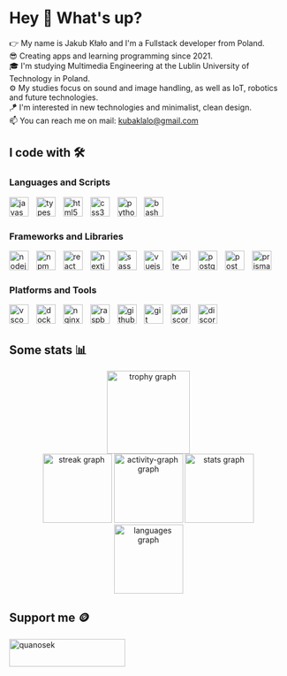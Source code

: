 <h1>Hey 👋 What's up?</h1>

<p>👉 My name is Jakub Kłało and I'm a Fullstack developer from Poland.<br>😎 Creating apps and learning programming since 2021.<br>🎓 I'm studying Multimedia Engineering at the Lublin University of Technology in Poland.<br>⚙️ My studies focus on sound and image handling, as well as IoT, robotics and future technologies.<br>🪁 I'm interested in new technologies and minimalist, clean design.<br>📫 You can reach me on mail: <a href="mailto:kubaklalo@gmail.com">kubaklalo@gmail.com</a></p>

<h2>I code with 🛠️</h2>

<h3>Languages and Scripts</h3>

<div>
  <img src="https://cdn.jsdelivr.net/gh/devicons/devicon/icons/javascript/javascript-original.svg" height="35" alt="javascript logo" />
  <img width="6" />
  <img src="https://cdn.jsdelivr.net/gh/devicons/devicon/icons/typescript/typescript-original.svg" height="35" alt="typescript logo" />
  <img width="6" />
  <img src="https://cdn.jsdelivr.net/gh/devicons/devicon/icons/html5/html5-original.svg" height="35" alt="html5 logo" />
  <img width="6" />
  <img src="https://cdn.jsdelivr.net/gh/devicons/devicon/icons/css3/css3-original.svg" height="35" alt="css3 logo" />
  <img width="6" />
  <img src="https://cdn.jsdelivr.net/gh/devicons/devicon/icons/python/python-original.svg" height="35" alt="python logo" />
  <img width="6" />
  <img src="https://skillicons.dev/icons?i=bash" height="35" alt="bash logo" />
</div>

<h3>Frameworks and Libraries</h3>

<div>
  <img src="https://cdn.simpleicons.org/nodedotjs/339933" height="35" alt="nodejs logo" />
  <img width="6" />
  <img src="https://cdn.jsdelivr.net/gh/devicons/devicon/icons/npm/npm-original-wordmark.svg" height="35" alt="npm logo" />
  <img width="6" />
  <img src="https://cdn.simpleicons.org/react/61DAFB" height="35" alt="react logo" />
  <img width="6" />
  <img src="https://skillicons.dev/icons?i=nextjs" height="35" alt="nextjs logo" />
  <img width="6" />
  <img src="https://skillicons.dev/icons?i=sass" height="35" alt="sass logo" />
  <img width="6" />
  <img src="https://skillicons.dev/icons?i=vue" height="35" alt="vuejs logo" />
  <img width="6" />
  <img src="https://skillicons.dev/icons?i=vite" height="35" alt="vite logo" />
  <img width="6" />
  <img src="https://skillicons.dev/icons?i=postgres" height="35" alt="postgresql logo" />
  <img width="6" />
  <img src="https://skillicons.dev/icons?i=postman" height="35" alt="postman logo" />
  <img width="6" />
  <img src="https://skillicons.dev/icons?i=prisma" height="35" alt="prisma logo"  />
</div>

<h3>Platforms and Tools</h3>

<div>
  <img src="https://cdn.jsdelivr.net/gh/devicons/devicon/icons/vscode/vscode-original.svg" height="35" alt="vscode logo" />
  <img width="6" />
  <img src="https://cdn.simpleicons.org/docker/2496ED" height="35" alt="docker logo" />
  <img width="6" />
  <img src="https://cdn.simpleicons.org/nginx/009639" height="35" alt="nginx logo" />
  <img width="6" />
  <img src="https://cdn.jsdelivr.net/gh/devicons/devicon/icons/raspberrypi/raspberrypi-original.svg" height="35" alt="raspberrypi logo" />
  <img width="6" />
  <img src="https://skillicons.dev/icons?i=github" height="35" alt="github logo" />
  <img width="6" />
  <img src="https://cdn.simpleicons.org/git/F05032" height="35" alt="git logo" />
  <img width="6" />
  <img src="https://cdn.simpleicons.org/discord/5865F2" height="35" alt="discord logo" />
  <img width="6" />
  <img src="https://cdn.jsdelivr.net/gh/devicons/devicon/icons/discordjs/discordjs-original.svg" height="35" alt="discordjs logo" />
</div>

<h2>Some stats 📊</h2>

<div align="center">
  <img src="https://github-profile-trophy.vercel.app?username=Quanosek&theme=nord&column=6&row=1&margin-w=1&margin-h=200&no-bg=true&no-frame=true&order=4" height="150" alt="trophy graph"  />
</div>

<div align="center">
  <img src="https://streak-stats.demolab.com?user=Quanosek&locale=en&mode=weekly&theme=react&hide_border=true&border_radius=5&date_format=j%20M%5B%20Y%5D&order=3" height="125" alt="streak graph"  />
  <img src="https://github-readme-activity-graph.vercel.app/graph?username=Quanosek&radius=16&theme=react&area=true&order=5&hide_border=true&hide_title=true&bg_color=20232a" height="125" alt="activity-graph graph"  />
  <img src="https://github-readme-stats.vercel.app/api?username=Quanosek&hide_title=true&hide_rank=true&show_icons=true&include_all_commits=true&count_private=true&disable_animations=false&theme=react&locale=en&hide_border=true&order=1" height="125" alt="stats graph"  />
  <img src="https://github-readme-stats.vercel.app/api/top-langs?username=Quanosek&locale=en&hide_title=true&layout=compact&card_width=320&langs_count=6&theme=react&hide_border=true&order=2" height="125" alt="languages graph"  />
</div>

<h2>Support me 🪙</h2>

<a href="https://ko-fi.com/quanosek">
  <img src="https://cdn.ko-fi.com/cdn/kofi3.png?v=3" height="50" width="210" alt="quanosek" />
</a>
